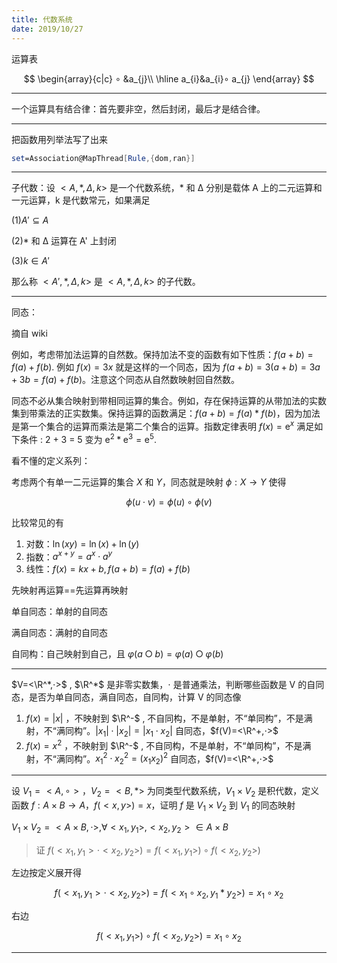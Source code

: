 ```yaml
---
title: 代数系统
date: 2019/10/27
---
```


运算表

$$
\begin{array}{c|c}
    ∘ &a_{j}\\
    \hline
    a_{i}&a_{i}∘ a_{j}
\end{array}
$$

---

一个运算具有结合律：首先要非空，然后封闭，最后才是结合律。

---

把函数用列举法写了出来

```Mathematica
set=Association@MapThread[Rule,{dom,ran}]
```

---

子代数：设 $<A, *, Δ, k>$ 是一个代数系统，* 和 Δ 分别是载体 A 上的二元运算和一元运算，k 是代数常元，如果满足

(1)$A'⊆ A$

(2)* 和 Δ 运算在 A' 上封闭

(3)$k∈A'$

那么称 $<A', *, Δ, k>$ 是 $< A, *, Δ, k >$ 的子代数。

---

同态：

摘自 wiki

例如，考虑带加法运算的自然数。保持加法不变的函数有如下性质：$f(a + b) = f(a) + f(b)$. 例如 $f(x) = 3x$ 就是这样的一个同态，因为 $f(a + b) = 3(a + b) = 3a + 3b = f(a) + f(b)$。注意这个同态从自然数映射回自然数。

同态不必从集合映射到带相同运算的集合。例如，存在保持运算的从带加法的实数集到带乘法的正实数集。保持运算的函数满足：$f(a + b) = f(a) * f(b)$，因为加法是第一个集合的运算而乘法是第二个集合的运算。指数定律表明 $f(x) = \mathrm{e}^{x}$ 满足如下条件 : 2 + 3 = 5 变为 $\mathrm{e}^{2} * \mathrm{e}^{3} = \mathrm{e}^{5}$.

看不懂的定义系列：

考虑两个有单一二元运算的集合 $X$ 和 $Y$，同态就是映射 $\phi :X→ Y$ 使得

$$
\phi (u\cdot v)=\phi (u)\circ \phi (v)
$$

比较常见的有

1. 对数：$\ln(xy)=\ln(x)+\ln(y)$
2. 指数：$a^{x+y}=a^{x}⋅a^{y}$
3. 线性：$f(x)=kx+b,f(a+b)=f(a)+f(b)$

先映射再运算==先运算再映射

单自同态：单射的自同态

满自同态：满射的自同态

自同构：自己映射到自己，且 $φ(a○b)=φ(a)○φ(b)$

---

$V=<\R^*,⋅>$ , $\R^*$ 是非零实数集，⋅ 是普通乘法，判断哪些函数是 V 的自同态，是否为单自同态，满自同态，自同构，计算 V 的同态像

1. $f(x)=|x|$ ，不映射到 $\R^-$ , 不自同构，不是单射，不“单同构”，不是满射，不“满同构”。$|x_{1}|⋅|x_{2}|=|x_{1}⋅x_{2}|$ 自同态，$f(V)=<\R^+,⋅>$
2. $f(x)=x^{2}$ ，不映射到 $\R^-$ , 不自同构，不是单射，不“单同构”，不是满射，不“满同构”。$x_{1}^{2}⋅x_{2}^{2}=(x_{1}x_{2})^{2}$ 自同态，$f(V)=<\R^+,⋅>$

---

设 $V_{1}=<A,∘>，V_{2}=<B,*>$ 为同类型代数系统，$V_{1}×V_{2}$ 是积代数，定义函数 $f:A×B→A，f(<x,y>)=x$，证明 $f$ 是 $V_{1}×V_{2}$ 到 $V_{1}$ 的同态映射

$V_{1}×V_{2}=<A×B,⋅>,∀ <x_{1},y_{1}>,<x_{2},y_{2}>∈ A×B$

> 证 $f(<x_{1},y_{1}>⋅<x_{2},y_{2}>)=f(<x_{1},y_{1}>)∘f(<x_{2},y_{2}>)$

左边按定义展开得

$$
f(<x_{1},y_{1}>⋅<x_{2},y_{2}>)=f(<x_{1}∘x_{2},y_{1}*y_{2}>)=x_{1}∘x_{2}
$$

右边

$$
f(<x_{1},y_{1}>)∘f(<x_{2},y_{2}>)=x_{1}∘ x_{2}
$$

---
